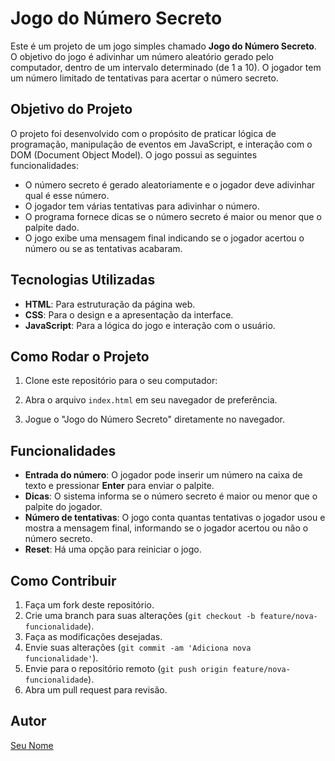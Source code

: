# Jogo do Número Secreto

Este é um projeto de um jogo simples chamado **Jogo do Número Secreto**. O objetivo do jogo é adivinhar um número aleatório gerado pelo computador, dentro de um intervalo determinado (de 1 a 10). O jogador tem um número limitado de tentativas para acertar o número secreto.

## Objetivo do Projeto

O projeto foi desenvolvido com o propósito de praticar lógica de programação, manipulação de eventos em JavaScript, e interação com o DOM (Document Object Model). O jogo possui as seguintes funcionalidades:
- O número secreto é gerado aleatoriamente e o jogador deve adivinhar qual é esse número.
- O jogador tem várias tentativas para adivinhar o número.
- O programa fornece dicas se o número secreto é maior ou menor que o palpite dado.
- O jogo exibe uma mensagem final indicando se o jogador acertou o número ou se as tentativas acabaram.

## Tecnologias Utilizadas

- **HTML**: Para estruturação da página web.
- **CSS**: Para o design e a apresentação da interface.
- **JavaScript**: Para a lógica do jogo e interação com o usuário.

## Como Rodar o Projeto

1. Clone este repositório para o seu computador:

2. Abra o arquivo `index.html` em seu navegador de preferência.

3. Jogue o "Jogo do Número Secreto" diretamente no navegador.

## Funcionalidades

- **Entrada do número**: O jogador pode inserir um número na caixa de texto e pressionar **Enter** para enviar o palpite.
- **Dicas**: O sistema informa se o número secreto é maior ou menor que o palpite do jogador.
- **Número de tentativas**: O jogo conta quantas tentativas o jogador usou e mostra a mensagem final, informando se o jogador acertou ou não o número secreto.
- **Reset**: Há uma opção para reiniciar o jogo.

## Como Contribuir

1. Faça um fork deste repositório.
2. Crie uma branch para suas alterações (`git checkout -b feature/nova-funcionalidade`).
3. Faça as modificações desejadas.
4. Envie suas alterações (`git commit -am 'Adiciona nova funcionalidade'`).
5. Envie para o repositório remoto (`git push origin feature/nova-funcionalidade`).
6. Abra um pull request para revisão.

## Autor

[Seu Nome](https://github.com/seu-usuario)

